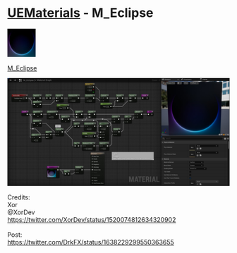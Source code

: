 # <a href="..">UEMaterials</a> - M_Eclipse
<img src="M_Eclipse_00.jpeg" width="64px" /><br/>

<a href="../M_Eclipse.uasset">M_Eclipse</a><br/>

<img src="M_Eclipse_01.jpeg" width="640px" /><br/>

Credits:<br/>
Xor<br/>
@XorDev<br/>
<a href="https://twitter.com/XorDev/status/1520074812634320902">https://twitter.com/XorDev/status/1520074812634320902</a><br/>
<br/>
Post:<br/>
<a href="https://twitter.com/DrkFX/status/1638229299550363655">https://twitter.com/DrkFX/status/1638229299550363655</a><br/>